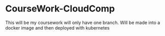# CourseWork-CloudComp
This will be my coursework will only have one branch. Will be made into a docker image and then deployed with kubernetes
